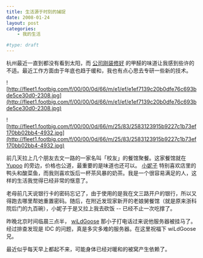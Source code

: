 ```yaml
---
title: 生活源于时刻的捕捉
date: 2008-01-24
layout: post
categories:
    - 我的生活

#type: draft
---
```


杭州最近一直到都没有看到太阳，而 [公司刚装修好](http://www.yiyitoo.com/archives/381) 的甲醛的味道让我感到些许的不适。最近工作方面由于年底也趋于缓和，我也有点心思去专研一些新的技术。

![http://fleet1.footbig.com/f/00/00/0d/66/m/e1/ef/e1ef7139c20b0dfe76c693bde5ce30d0-2308.jpg](http://fleet1.footbig.com/f/00/00/0d/66/m/e1/ef/e1ef7139c20b0dfe76c693bde5ce30d0-2308.jpg)

![http://fleet1.footbig.com/f/00/00/0d/66/m/25/83/2583123915b9227c1b73ef170bb02bb4-4932.jpg](http://fleet1.footbig.com/f/00/00/0d/66/m/25/83/2583123915b9227c1b73ef170bb02bb4-4932.jpg)

前几天拉上几个朋友去文一路的一家名叫「校友」的餐馆聚餐。这家餐馆就在  [Yupoo](http://www.yupoo.com)  的旁边，价格也公道，最重要的是味道也还可以。 [小妮子](http://www.yiyitoo.com) 特别喜欢店里的鸭头和酸菜鱼，而我则喜欢饭后一杯茶风暴的奶茶。我是一个很容易满足的人，这样的生活我觉得已经非常的惬意了。

老母前几天说银行卡的密码忘记了，由于使用的是我在文三路开户的银行，所以又得跑去哪里帮她重置密码。随后，在附近发现家新开的老娘舅餐馆（就是原来浙科院后门的九百碗），小妮子于是又拉上我去砍饭 -- 已经不止一次吃撑了。

昨晚北京时间临晨三点半， [wiLdGoose](http://www.xuchao.cn)  那小子打电话过来说他服务器被挂马了。经过排查发现是 IDC 的问题，真是多灾多难的服务器。在这里祝福下 wiLdGoose 兄。

最近似乎每天早上都起不来，可能身体已经对暖和的被窝产生依赖了。
